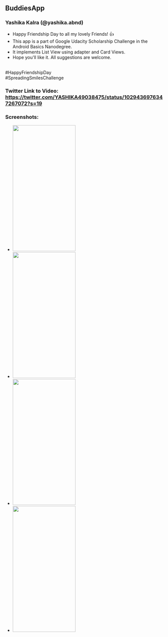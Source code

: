 ## BuddiesApp
### Yashika Kalra (@yashika.abnd) <br/>
* Happy Friendship Day to all my lovely Friends! 👍 
* This app is a part of Google Udacity Scholarship Challenge in the Android Basics Nanodegree. 
* It implements List View using adapter and Card Views.
* Hope you'll like it. All suggestions are welcome.
<br/>
#HappyFriendshipDay <br/>
#SpreadingSmilesChallenge <br/>

### Twitter Link to Video: https://twitter.com/YASHIKA49038475/status/1029436976347267072?s=19 <br/>

### Screenshots:<br/>

* <img src="https://user-images.githubusercontent.com/39722898/44111947-69ac94c2-a021-11e8-839c-c0b9642b369b.jpeg" width="200" height="400" />

* <img src="https://user-images.githubusercontent.com/39722898/44111960-6f109954-a021-11e8-82ff-ac22c906bf45.jpeg" width="200" height="400" />

* <img src="https://user-images.githubusercontent.com/39722898/44111970-737f15a6-a021-11e8-9a52-9c21ff9f1a14.jpeg" width="200" height="400" />

* <img src="https://user-images.githubusercontent.com/39722898/44111982-7bf489b4-a021-11e8-8da1-391e2f53a569.jpeg" width="200" height="400" />
